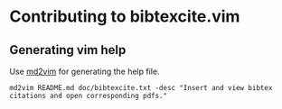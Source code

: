 # Contributing to bibtexcite.vim

## Generating vim help

Use [md2vim](https://github.com/FooSoft/md2vim) for generating the help file.

```
md2vim README.md doc/bibtexcite.txt -desc "Insert and view bibtex citations and open corresponding pdfs."
```

